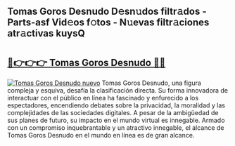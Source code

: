 ## Tomas Goros Desnudo D𝚎sn𝚞dos filtr𝚊dos - Parts-asf Vid𝚎os f𝚘tos - N𝚞evas filtr𝚊ciones atr𝚊ctivas kuysQ

# <h2><a href="http://mb1b52.tromn.icu/?c=Tomas+Goros+Desnudo">🔗👉👉👉 Tomas Goros Desnudo 🔗🔗</a></h2>

[![Tomas Goros Desnudo nuevo](https://i.imgur.com/pEAQMta.gif)](http://mb1b52.tromn.icu/?c=Tomas+Goros+Desnudo)
Tomas Goros Desnudo, una figura compleja y esquiva, desafía la clasificación directa. Su forma innovadora de interactuar con el público en línea ha fascinado y enfurecido a los espectadores, encendiendo debates sobre la privacidad, la moralidad y las complejidades de las sociedades digitales. A pesar de la ambigüedad de sus planes de futuro, su impacto en el mundo virtual es innegable. Armado con un compromiso inquebrantable y un atractivo innegable, el alcance de Tomas Goros Desnudo en el mundo en línea es de gran alcance.

